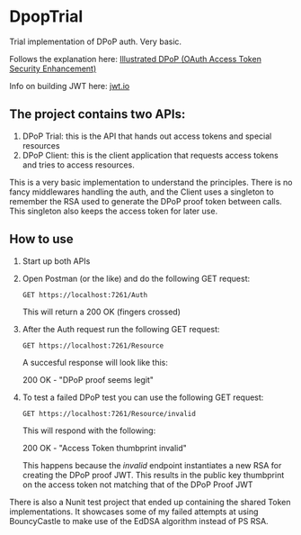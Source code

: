 # DpopTrial
Trial implementation of DPoP auth. Very basic. 

Follows the explanation here: [Illustrated DPoP (OAuth Access Token Security Enhancement)](https://darutk.medium.com/illustrated-dpop-oauth-access-token-security-enhancement-801680d761ff)

Info on building JWT here: [jwt.io](https://jwt.io/introduction)

## The project contains two APIs:
1. DPoP Trial: this is the API that hands out access tokens and special resources
2. DPoP Client: this is the client application that requests access tokens and tries to access resources.

This is a very basic implementation to understand the principles. There is no fancy middlewares handling the auth, and the Client uses a singleton to remember the RSA used to generate the DPoP proof token between calls. This singleton also keeps the access token for later use. 

## How to use
1. Start up both APIs
1. Open Postman (or the like) and do the following GET request:
   
   `GET https://localhost:7261/Auth`
   
   This will return a 200 OK (fingers crossed)
1. After the Auth request run the following GET request:
   
   `GET https://localhost:7261/Resource`
  
   A succesful response will look like this:

   200 OK - "DPoP proof seems legit"

1. To test a failed DPoP test you can use the following GET request:
   
   `GET https://localhost:7261/Resource/invalid`

   This will respond with the following:

   200 OK - "Access Token thumbprint invalid"

   This happens because the _invalid_ endpoint instantiates a new RSA for creating the DPoP proof JWT. This results in the public key thumbprint  on the access token not matching that of the DPoP Proof JWT
  
There is also a Nunit test project that ended up containing the shared Token implementations. It showcases some of my failed attempts at using BouncyCastle to make use of the EdDSA algorithm instead of PS RSA.
